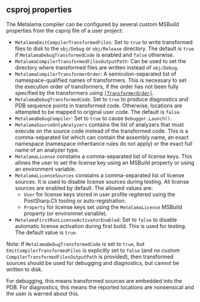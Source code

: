 ## csproj properties

The Metalama compiler can be configured by several custom MSBuild properties from the csproj file of a user project:

* `MetalamaEmitCompilerTransformedFiles`: Set to `true` to write transformed files to disk to the `obj/Debug` or `obj/Release` directory. The default is `true` if `MetalamaDebugTransformedCode` is enabled and `false` otherwise.
* `MetalamaCompilerTransformedFilesOutputPath`: Can be used to set the directory where transformed files are written instead of `obj/Debug`.
* `MetalamaCompilerTransformerOrder`: A semicolon-separated list of namespace-qualified names of transformers. This is necessary to set the execution order of transformers, if the order has not been fully specified by the transformers using [`[TransformerOrder]`](API.md#TransformerOrderAttribute).
* `MetalamaDebugTransformedCode`: Set to `true` to produce diagnostics and PDB sequence points in transformed code. Otherwise, locations are attempted to be mapped to original user code. The default is `false`.
* `MetalamaDebugCompiler`: Set to `true` to cause `Debugger.Launch()`.
* `MetalamaSourceOnlyAnalyzers` contains the list of analyzers that must execute on the source code instead of the transformed code. This is a comma-separated list which can contain the assembly name, an exact namespace (namespace inheritance rules do not apply) or the exact full name of an analyzer type.
* `MetalamaLicense` constains a comma-separated list of license keys. This allows the user to set the license key using an MSBuild property or using an environment variable.
* `MetalamaLicenseSources` constains a comma-separated list of license sources. It is used to disable license sources during testing. All license sources are enabled by default. The allowed values are:
  * `User` for license keys stored in user profile regitered using the PostSharp.Cli tooling or auto-registration.
  * `Property` for license keys set using the `MetalamaLicense` MSBuild property (or environmet variable).
* `MetalamaFirstRunLicenseActivatorEnabled`: Set to `false` to disable automatic license activation during first build. This is used for testing. The default value is `true`.

Note: If `MetalamaDebugTransformedCode` is set to `true`, but `EmitCompilerTransformedFiles` is explicitly set to `false` (and no custom `CompilerTransformedFilesOutputPath` is provided), then transformed sources should be used for debugging and diagnostics, but cannot be written to disk.

For debugging, this means transformed sources are embedded into the PDB. For diagnostics, this means the reported locations are nonsensical and the user is warned about this.